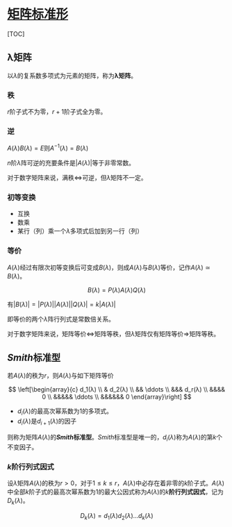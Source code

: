 <link rel='stylesheet' href='../../style/index.css'>
<script src='../../style/index.js'></script>

# [矩阵标准形](./index.html)

[TOC]

## λ矩阵

以$λ$的复系数多项式为元素的矩阵，称为**λ矩阵**。

### 秩

$r$阶子式不为零，$r+1$阶子式全为零。

### 逆

$A(λ)B(λ) = E$则$A^{-1}(λ) = B(λ)$

$n$阶$λ$阵可逆的充要条件是$|A(λ)|$等于非零常数。

对于数字矩阵来说，满秩$⇔$可逆，但$λ$矩阵不一定。

### 初等变换

- 互换
- 数乘
- 某行（列）乘一个$λ$多项式后加到另一行（列）

### 等价

$A(λ)$经过有限次初等变换后可变成$B(λ)$，则成$A(λ)$与$B(λ)$等价，记作$A(λ) ≃ B(λ)$。

$$B(λ) = P(λ)A(λ)Q(λ)$$

有$|B(λ)| = |P(λ)||A(λ)||Q(λ)| = k|A(λ)|$

即等价的两个$λ$阵行列式是常数倍关系。

对于数字矩阵来说，矩阵等价$⇔$矩阵等秩，但$λ$矩阵仅有矩阵等价$⇒$矩阵等秩。

## *Smith*标准型

若$A(λ)$的秩为$r$，则$A(λ)$与如下矩阵等价

$$
    \left[\begin{array}{c}
        d_1(λ)
    \\  & d_2(λ)
    \\  && \ddots
    \\  &&& d_r(λ)
    \\  &&&& 0
    \\  &&&&& \ddots
    \\  &&&&&& 0
    \end{array}\right]
$$

- $d_i(λ)$的最高次幂系数为1的多项式。
- $d_i(λ)$是$d_{i+1}(λ)$的因子

则称为矩阵$A(λ)$的***Smith*标准型**。*Smith*标准型是唯一的，$d_i(λ)$称为$A(λ)$的第$k$个不变因子。

### $k$阶行列式因式

设$λ$矩阵$A(λ)$的秩为$r>0$，对于$1≤k≤r$，$A(λ)$中必存在着非零的$k$阶子式。$A(λ)$中全部$k$阶子式的最高次幂系数为1的最大公因式称为$A(λ)$的$k$**阶行列式因式**，记为$D_k(λ)$。

$$D_k(λ) = d_1(λ)d_2(λ)\dots d_k(λ)$$
